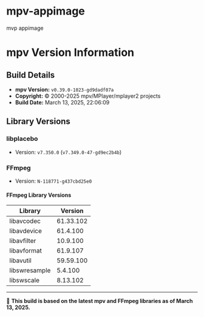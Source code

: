# mpv-appimage
mvp appimage

# mpv Version Information

## Build Details
- **mpv Version:** `v0.39.0-1023-gd9dadf07a`
- **Copyright:** © 2000-2025 mpv/MPlayer/mplayer2 projects
- **Build Date:** March 13, 2025, 22:06:09

## Library Versions
### **libplacebo**
- Version: `v7.350.0` (`v7.349.0-47-gd9ec2b4b`)

### **FFmpeg**
- Version: `N-118771-g437cbd25e0`

#### **FFmpeg Library Versions**
| Library       | Version       |
|--------------|--------------|
| libavcodec   | 61.33.102    |
| libavdevice  | 61.4.100     |
| libavfilter  | 10.9.100     |
| libavformat  | 61.9.107     |
| libavutil    | 59.59.100    |
| libswresample | 5.4.100     |
| libswscale   | 8.13.102     |

---
📌 **This build is based on the latest mpv and FFmpeg libraries as of March 13, 2025.**
